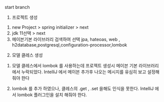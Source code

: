 start branch
1. 프로젝트 생성 
  1) new Project > spring initializer > next
  2) jdk 11선택 > next
  3) 메이븐기본 라이브러리 검색하여 선택 
    jpa, hateoas, web , h2database,postgresql,configuration-processor,lombok

2. 모델 클레스 생성  
  1) 모델 클레스에서 lombok 를 사용하는데 프로젝트 생성시 메이븐 기본 라이브러리에서 누락되었다. 
    IntelliJ 에서 메이븐 추가후 나오는 메시지를 유심히 보고 설정해줘야 한다 
 
  2) lombok 를 추가 하였으나, 클레스의 .get , .set  을해도 인식을 못한다. 
    IntelliJ 에서 lombok 플러그인을 설치 해줘야 한다.
    